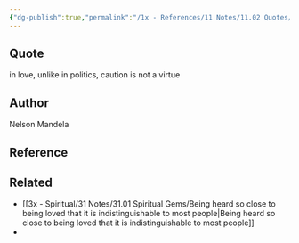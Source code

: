 ```yaml
---
{"dg-publish":true,"permalink":"/1x - References/11 Notes/11.02 Quotes/In love, unlike in politics, caution is not a virtue - Nelson Mandela/","title":"In love, unlike in politics, caution is not a virtue - Nelson Mandela","noteIcon":"","created":"2023-09-09T23:49:01.422+03:00","updated":"2024-02-14T20:18:42.130+03:00"}
---
```



## Quote
in love, unlike in politics, caution is not a virtue


## Author
Nelson Mandela

## Reference


## Related
- [[3x - Spiritual/31 Notes/31.01 Spiritual Gems/Being heard so close to being loved that it is indistinguishable to most people\|Being heard so close to being loved that it is indistinguishable to most people]]
- 